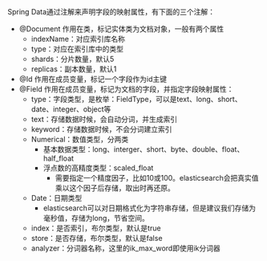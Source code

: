 Spring Data通过注解来声明字段的映射属性，有下面的三个注解：

- @Document 作用在类，标记实体类为文档对象，一般有两个属性
    - indexName：对应索引库名称
    - type：对应在索引库中的类型
    - shards：分片数量，默认5
    - replicas：副本数量，默认1
- @Id 作用在成员变量，标记一个字段作为id主键
- @Field 作用在成员变量，标记为文档的字段，并指定字段映射属性：
    - type：字段类型，是枚举：FieldType，可以是text、long、short、date、integer、object等
    - text：存储数据时候，会自动分词，并生成索引
    - keyword：存储数据时候，不会分词建立索引
    - Numerical：数值类型，分两类
        - 基本数据类型：long、interger、short、byte、double、float、half_float
        - 浮点数的高精度类型：scaled_float
            - 需要指定一个精度因子，比如10或100。elasticsearch会把真实值乘以这个因子后存储，取出时再还原。
    - Date：日期类型
        - elasticsearch可以对日期格式化为字符串存储，但是建议我们存储为毫秒值，存储为long，节省空间。
    - index：是否索引，布尔类型，默认是true
    - store：是否存储，布尔类型，默认是false
    - analyzer：分词器名称，这里的ik_max_word即使用ik分词器

